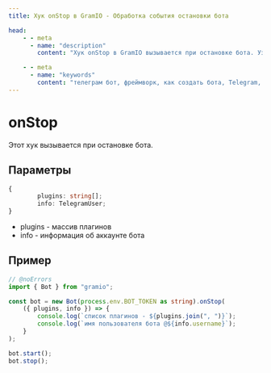 ```yaml
---
title: Хук onStop в GramIO - Обработка события остановки бота

head:
    - - meta
      - name: "description"
        content: "Хук onStop в GramIO вызывается при остановке бота. Узнайте как корректно завершить работу бота и освободить ресурсы."

    - - meta
      - name: "keywords"
        content: "телеграм бот, фреймворк, как создать бота, Telegram, Telegram Bot API, GramIO, TypeScript, JavaScript, Node.JS, Nodejs, Deno, Bun, onStop, остановка бота, завершение работы бота, graceful shutdown, корректное завершение, освобождение ресурсов, закрытие соединений, жизненный цикл бота, событие остановки, очистка ресурсов, сохранение данных при остановке"
---
```


# onStop

Этот хук вызывается при остановке бота.

## Параметры

```ts
{
		plugins: string[];
		info: TelegramUser;
}
```

- plugins - массив плагинов
- info - информация об аккаунте бота

## Пример

```ts twoslash
// @noErrors
import { Bot } from "gramio";

const bot = new Bot(process.env.BOT_TOKEN as string).onStop(
    ({ plugins, info }) => {
        console.log(`список плагинов - ${plugins.join(", ")}`);
        console.log(`имя пользователя бота @${info.username}`);
    }
);

bot.start();
bot.stop();
``` 
